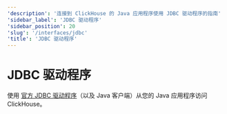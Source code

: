 ```yaml
---
'description': '连接到 ClickHouse 的 Java 应用程序使用 JDBC 驱动程序的指南'
'sidebar_label': 'JDBC 驱动程序'
'sidebar_position': 20
'slug': '/interfaces/jdbc'
'title': 'JDBC 驱动程序'
---
```



# JDBC 驱动程序

使用 [官方 JDBC 驱动程序](/docs/integrations/language-clients/java/jdbc)（以及 Java 客户端）从您的 Java 应用程序访问 ClickHouse。
